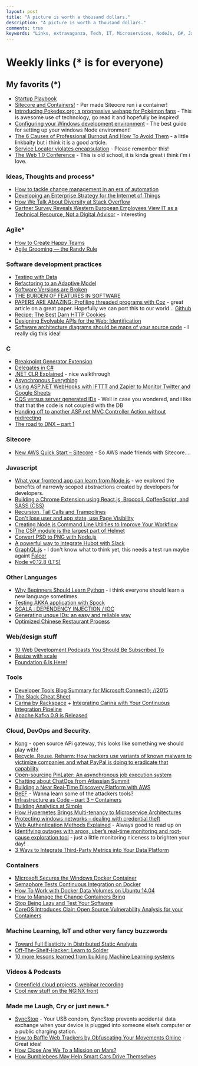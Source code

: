 ```yaml
---
layout: post
title: "A picture is worth a thousand dollars."
description: "A picture is worth a thousand dollars."
comments: true
keywords: "Links, extravaganza, Tech, IT, Microservices, NodeJs, C#, Javascript, Solution architecture"
---
```

# Weekly links (* is for everyone) #


##   My favorits (*) ##
  * [Startup Playbook](http://playbook.samaltman.com/)
  * [Sitecore and Containers!](http://invokecommand.net/posts/sitecore-and-windows-server-containers) - Per made Siteocre run i a container!
  * [Introducing Pokedex.org: a progressive webapp for Pokémon fans](http://www.pocketjavascript.com/blog/2015/11/23/introducing-pokedex-org) - This is awesome use of technology, go read it and hopefully be inspired!
  * [Configuring your Windows development environment](https://github.com/Microsoft/nodejs-guidelines/blob/master/windows-environment.md#workarounds) - The best guide for setting up your windows Node environment!
  * [The 6 Causes of Professional Burnout And How To Avoid Them](http://www.forbes.com/sites/johnrampton/2015/05/13/the-6-causes-of-professional-burnout-and-how-to-avoid-them/) - a little linkbaity but i think it is a good article.
  * [Service Locator violates encapsulation](http://blog.ploeh.dk/2015/10/26/service-locator-violates-encapsulation/) - Please remember this! 
  * [The Web 1.0 Conference](http://websiteconf.neocities.org/) - This is old school, it is kinda great i think i'm i love.

###  Ideas, Thoughts and process* ###
  * [How to tackle change management in an era of automation](http://www.cio.com/article/3007256/cio-role/how-to-tackle-change-management-in-an-era-of-automation.html#tk.rss_itstrategy)
  * [Developing an Enterprise Strategy for the Internet of Things](http://thenewstack.io/developing-enterprise-strategy-internet-things/)
  * [How We Talk About Diversity at Stack Overflow](http://blog.stackoverflow.com/2015/11/how-we-talk-about-diversity-at-stack-overflow/)
  * [Gartner Survey Reveals Western European Employees View IT as a Technical Resource, Not a Digital Advisor](http://www.gartner.com/newsroom/id/3166817) - interesting
 
### Agile* ###
  * [How to Create Happy Teams](http://blog.codeship.com/create-happy-teams/) 
  * [Agile Grooming — the Randy Rule](https://dzone.com/articles/agile-grooming-the-randy-rule)

###  Software development practices ###
  * [Testing with Data](http://codebetter.com/kylebaley/2015/11/19/testing-with-data/)
  * [Refactoring to an Adaptive Model](http://martinfowler.com/articles/refactoring-adaptive-model.html#installment-complicated)
  * [Software Versions are Broken](https://medium.com/javascript-scene/software-versions-are-broken-3d2dc0da0783#.7wosquvuw)
  * [THE BURDEN OF FEATURES IN SOFTWARE](http://elegantcode.com/2015/11/21/the-burden-of-features-in-software/)
  * [PAPERS ARE AMAZING: Profiling threaded programs with Coz](http://jvns.ca/blog/2015/10/31/papers-are-amazing-profiling-threaded-programs-with-coz/) - great article on a great paper. Hopefully we can port this to our world... [Github](https://github.com/plasma-umass/coz)
  * [Recipe: The Best Darn HTTP Cookies](https://stormpath.com/blog/cookies-are-awesome-free-cookies/)
  * [Designing Evolvable APIs for the Web: Identification](http://nordicapis.com/designing-evolvable-apis-for-the-web-identification/)
  * [Software architecture diagrams should be maps of your source code](http://www.codingthearchitecture.com/2015/11/25/software_architecture_diagrams_should_be_maps_of_your_source_code.html) - I really dig this idea!

 
###  **C** ###
  * [Breakpoint Generator Extension](http://blogs.msdn.com/b/visualstudioalm/archive/2015/11/19/breakpoint-generator-extension.aspx)
  * [Delegates in C#](http://www.abhijainsblog.com/2015/11/delegates-in-c.html)
  * [.NET CLR Explained](http://insidethecpu.com/2015/11/20/net-clr-explained/) - nice walkthrough
  * [Asynchronous Everything](http://joeduffyblog.com/2015/11/19/asynchronous-everything/)
  * [Using ASP.NET WebHooks with IFTTT and Zapier to Monitor Twitter and Google Sheets](http://blogs.msdn.com/b/webdev/archive/2015/11/21/using-asp-net-webhooks-with-ifttt-and-zapier-to-monitor-twitter-and-google-sheets.aspx?WT.mc_id=DX_MVP4025064)
  * [CQS versus server generated IDs](http://blog.ploeh.dk/2014/08/11/cqs-versus-server-generated-ids/) - Well in case you wondered, and i like that that the code is not coupled with the DB
  * [Handing off to another ASP.net MVC Controller Action without redirecting](http://www.productiverage.com/handing-off-to-another-aspnet-mvc-controller-action-without-redirecting)
  * [The road to DNX – part 1](http://blog.marcgravell.com/2015/11/the-road-to-dnx-part-1.html)

###  Sitecore ###
  * [New AWS Quick Start – Sitecore](https://aws.amazon.com/blogs/aws/new-aws-quick-start-sitecore/) - So AWS made friends with Sitecore....

###  Javascript  ###
 * [What your frontend app can learn from Node.js](https://developer.atlassian.com/blog/2015/11/what-your-frontend-app-can-learn-from-nodejs/) - we explored the benefits of narrowly scoped abstractions created by developers for developers.
 * [Building a Chrome Extension using React.js, Broccoli, CoffeeScript, and SASS (CSS)](https://www.codementor.io/reactjs/tutorial/building-a-chrome-extension-reactjs-broccoli-sass)
 * [Recursion, Tail Calls and Trampolines](http://www.datchley.name/recursion-tail-calls-and-trampolines/)
 * [Don't lose user and app state, use Page Visibility](https://www.igvita.com/2015/11/20/dont-lose-user-and-app-state-use-page-visibility/)
 * [Creating Node.js Command Line Utilities to Improve Your Workflow](http://developer.telerik.com/featured/creating-node-js-command-line-utilities-improve-workflow/)
 * [The CSP module is the largest part of Helmet](http://evanhahn.com/csp-module-is-the-largest-part-of-helmet/)
 * [Convert PSD to PNG with Node.js](https://davidwalsh.name/convert-psd-png)
 * [A powerful way to integrate Hubot with Slack](https://engblog.nextdoor.com/2015/11/23/a-powerful-way-to-integrate-hubot-with-slack/)
 * [GraphQL.js](https://github.com/graphql/graphql-js) - I don't know what to think yet, this needs a test run maybe againt [Falcor](https://github.com/Netflix/falcor)
 * [Node v0.12.8 (LTS)](https://nodejs.org/en/blog/release/v0.12.8/)

###  Other Languages  ###
 * [Why Beginners Should Learn Python](http://stackabuse.com/why-beginners-should-learn-python/) - i think everyone should learn a new language sometimes
 * [Testing AKKA application with Spock](http://www.javacodegeeks.com/2015/11/testing-akka-application-with-spock.html)
 * [SCALA : DEPENDENCY INJECTION / IOC](https://sachabarbs.wordpress.com/2015/11/20/scala-dependency-injection-ioc/)
 * [Generating unque IDs: an easy and reliable way](http://antirez.com/news/99)
 * [Optimized Chinese Restaurant Process](http://engineering.monsanto.com/2015/11/23/chinese-restaurant-process/)

###  Web/design stuff ###
  * [10 Web Development Podcasts You Should Be Subscribed To](http://blog.codeschool.io/2015/11/20/10-web-development-podcasts-you-should-be-subscribed-to/)
  * [Resize with scale](http://codepen.io/chriscoyier/pen/VvRoWy/)
  * [Foundation 6 Is Here!](http://zurb.com/article/1416/foundation-6-is-here)
 
###  Tools ###
  * [Developer Tools Blog Summary for Microsoft Connect(); //2015](http://www.kraigbrockschmidt.com/2015/11/19/developer-tools-blogs-connect-2015/)
  * [The Slack Cheat Sheet](http://devdactic.com/slack-cheat-sheet/)
  * [Carina by Rackspace](https://getcarina.com/) + [Integrating Carina with Your Continuous Integration Pipeline](http://blog.codeship.com/continuous-integration-carina/)
  * [Apache Kafka 0.9 is Released](http://www.confluent.io/blog/apache-kafka-0.9-is-released)

###  Cloud, DevOps and Security.  ###
  * [Kong](https://getkong.org/) - open source APi gateway, this looks like something we should play with!
  * [Recycle, Reuse, Reharm: How hackers use variants of known malware to victimize companies and what PayPal is doing to eradicate that capability](https://www.paypal-engineering.com/2015/11/19/recycle-reuse-reharm-how-hackers-use-variants-of-known-malware-to-victimize-companies-and-what-paypal-is-doing-to-eradicate-that-capability/)
  * [Open-sourcing PinLater: An asynchronous job execution system](https://engineering.pinterest.com/blog/open-sourcing-pinlater-asynchronous-job-execution-system)
  * [Chatting about ChatOps from Atlassian Summit](https://developer.atlassian.com/blog/2015/11/chatops-at-summit2015/)
  * [Building a Near Real-Time Discovery Platform with AWS](http://blogs.aws.amazon.com/bigdata/post/Tx1Z6IF7NA8ELQ9/Building-a-Near-Real-Time-Discovery-Platform-with-AWS)
  * [BeEF](https://samsclass.info/124/proj14/p16-beef.htm) - Wanna learn some of the attackers tools?
  * [Infrastructure as Code – part 3 – Containers](https://www.future-processing.pl/blog/infrastructure-as-code-containers/)
  * [Building Analytics at Simple](https://www.simple.com/engineering/building-analytics-at-simple)
  * [How Hypernetes Brings Multi-tenancy to Microservice Architectures](http://thenewstack.io/hypernetes-brings-multi-tenancy-microservices/)
  * [Protecting windows networks – dealing with credential theft](https://dfirblog.wordpress.com/2015/11/24/protecting-windows-networks-dealing-with-credential-theft/)
  * [Web Authentication Methods Explained](https://blog.risingstack.com/web-authentication-methods-explained/) - Always good to read up on
  * [Identifying outages with argos, uber’s real-time monitoring and root-cause exploration tool](https://eng.uber.com/argos) - just a little monitoring niceness to brighten your day!
  * [3 Ways to Integrate Third-Party Metrics into Your Data Platform](http://eng.wealthfront.com/2015/11/3-ways-to-integrate-third-party-metrics.html)

### Containers ###
  * [Microsoft Secures the Windows Docker Container](http://thenewstack.io/microsoft-secures-the-windows-docker-container/)
  * [Semaphore Tests Continuous Integration on Docker](http://thenewstack.io/getting-continuous-integration-semaphore/)
  * [How To Work with Docker Data Volumes on Ubuntu 14.04](https://www.digitalocean.com/community/tutorials/how-to-work-with-docker-data-volumes-on-ubuntu-14-04)
  * [How to Manage the Change Containers Bring](http://thenewstack.io/manage-change-docker-brings/)
  * [Stop Being Lazy and Test Your Software](http://www.slideshare.net/rheinwein/stop-being-lazy-and-test-your-software)
  * [CoreOS Introduces Clair: Open Source Vulnerability Analysis for your Containers](https://coreos.com/blog/vulnerability-analysis-for-containers/)


### Machine Learning, IoT and other very fancy buzzwords ###
  * [Toward Full Elasticity in Distributed Static Analysis](http://research.microsoft.com/apps/pubs/default.aspx?id=258715)
  * [Off-The-Shelf-Hacker: Learn to Solder](http://thenewstack.io/off-shelf-hacker-learn-solder/)
  * [10 more lessons learned from building Machine Learning systems](http://www.slideshare.net/xamat/10-more-lessons-learned-from-building-machine-learning-systems?utm_content=bufferd554f&utm_medium=social&utm_source=twitter.com&utm_campaign=buffer)

###  Videos & Podcasts ###
  * [Greenfield cloud projects, webinar recording](http://cote.io/2015/11/07/greenfield-cloud-projects-webinar-recording/)
  * [Cool new stuff on the NGINX front](http://apmblog.dynatrace.com/2015/11/24/cool-new-stuff-on-the-nginx-front/) 

###  Made me Laugh, Cry or just news.* ###
  * [SyncStop](http://syncstop.com/) - Your USB condom, SyncStop prevents accidental data exchange when your device is plugged into someone else’s computer or a public charging station. 
  * [How to Baffle Web Trackers by Obfuscating Your Movements Online](http://www.wired.com/2015/11/clive-thompson-10/?) - Great idea!
  * [How Close Are We To a Mission on Mars?](http://thenewstack.io/how-close-are-we-to-a-mission-on-mars/)
  * [How Bumblebees May Help Smart Cars Drive Themselves](http://thenewstack.io/how-bumblebees-may-help-smart-cars-drive-themselves/)



